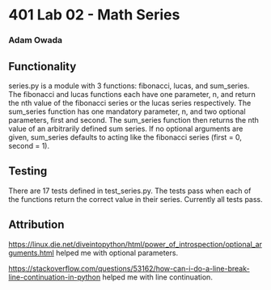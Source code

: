 # 401 Lab 02 - Math Series
### Adam Owada

## Functionality

series.py is a module with 3 functions: fibonacci, lucas, and sum_series. The fibonacci and lucas functions each have one parameter, n, and return the nth value of the fibonacci series or the lucas series respectively. The sum_series function has one mandatory parameter, n, and two optional parameters, first and second. The sum_series function then returns the nth value of an arbitrarily defined sum series. If no optional arguments are given, sum_series defaults to acting like the fibonacci series (first = 0, second = 1).

## Testing

There are 17 tests defined in test_series.py. The tests pass when each of the functions return the correct value in their series. Currently all tests pass.


## Attribution

https://linux.die.net/diveintopython/html/power_of_introspection/optional_arguments.html helped me with optional parameters.

https://stackoverflow.com/questions/53162/how-can-i-do-a-line-break-line-continuation-in-python  helped me with line continuation.
